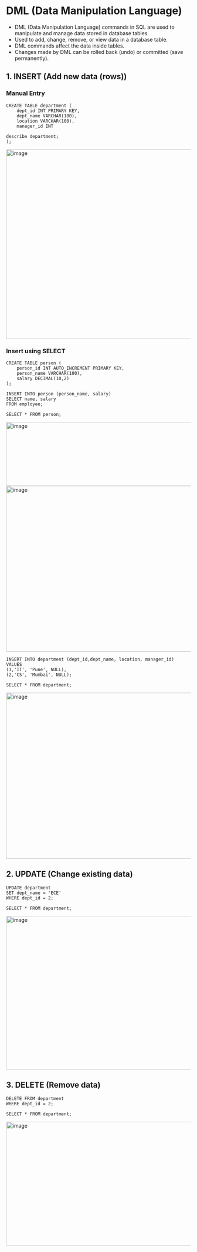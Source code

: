 # DML (Data Manipulation Language) 
- DML (Data Manipulation Language) commands in SQL are used to manipulate and manage data stored in database tables.
- Used to add, change, remove, or view data in a database table.
- DML commands affect the data inside tables.
- Changes made by DML can be rolled back (undo) or committed (save permanently).

## 1. INSERT (Add new data (rows))
### Manual Entry
```
CREATE TABLE department (
    dept_id INT PRIMARY KEY,
    dept_name VARCHAR(100),
    location VARCHAR(100),
    manager_id INT

describe department;
);
```
<img width="898" height="517" alt="image" src="https://github.com/user-attachments/assets/024c8a51-ac40-44e7-a2b4-d0be0c728433" />

### Insert using SELECT
```
CREATE TABLE person (
    person_id INT AUTO_INCREMENT PRIMARY KEY,
    person_name VARCHAR(100),
    salary DECIMAL(10,2)
);

INSERT INTO person (person_name, salary)
SELECT name, salary
FROM employee;

SELECT * FROM person;
```
<img width="824" height="174" alt="image" src="https://github.com/user-attachments/assets/930f3115-90b8-4daa-b0ef-c65eb05f6834" />
<img width="993" height="452" alt="image" src="https://github.com/user-attachments/assets/011550ea-63c9-4a7f-a8c1-50846b02f81f" />



```
INSERT INTO department (dept_id,dept_name, location, manager_id)
VALUES
(1,'IT', 'Pune', NULL),
(2,'CS', 'Mumbai', NULL);

SELECT * FROM department;
```
<img width="1296" height="453" alt="image" src="https://github.com/user-attachments/assets/1ea0eb47-c6d1-471c-9689-102fa171357b" />


## 2. UPDATE (Change existing data)
```
UPDATE department
SET dept_name = 'ECE'
WHERE dept_id = 2;

SELECT * FROM department;
```
<img width="1046" height="419" alt="image" src="https://github.com/user-attachments/assets/f7928046-add4-427d-91a9-b3462c1eac6c" />

## 3. DELETE (Remove data)
```
DELETE FROM department
WHERE dept_id = 2;

SELECT * FROM department;
```
<img width="941" height="338" alt="image" src="https://github.com/user-attachments/assets/6290b933-94bc-4a80-a97b-22a123800e10" />


